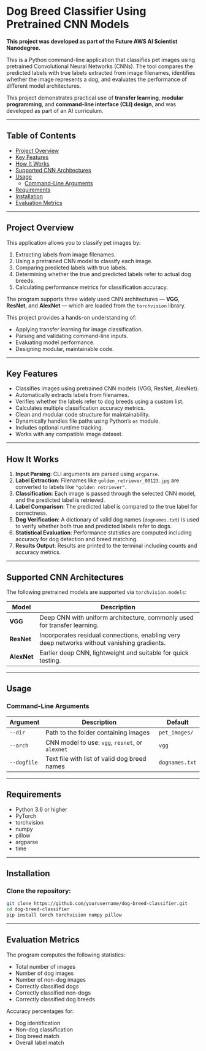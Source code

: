 # Dog Breed Classifier Using Pretrained CNN Models

**This project was developed as part of the Future AWS AI Scientist Nanodegree.**

This is a Python command-line application that classifies pet images using pretrained Convolutional Neural Networks (CNNs). The tool compares the predicted labels with true labels extracted from image filenames, identifies whether the image represents a dog, and evaluates the performance of different model architectures.

This project demonstrates practical use of **transfer learning**, **modular programming**, and **command-line interface (CLI) design**, and was developed as part of an AI curriculum.

---

## Table of Contents

- [Project Overview](#project-overview)  
- [Key Features](#key-features)  
- [How It Works](#how-it-works)  
- [Supported CNN Architectures](#supported-cnn-architectures)  
- [Usage](#usage)  
  - [Command-Line Arguments](#command-line-arguments)  
- [Requirements](#requirements)  
- [Installation](#installation) 
- [Evaluation Metrics](#evaluation-metrics)  

---

## Project Overview

This application allows you to classify pet images by:

1. Extracting labels from image filenames.
2. Using a pretrained CNN model to classify each image.
3. Comparing predicted labels with true labels.
4. Determining whether the true and predicted labels refer to actual dog breeds.
5. Calculating performance metrics for classification accuracy.

The program supports three widely used CNN architectures — **VGG**, **ResNet**, and **AlexNet** — which are loaded from the `torchvision` library.

This project provides a hands-on understanding of:

- Applying transfer learning for image classification.
- Parsing and validating command-line inputs.
- Evaluating model performance.
- Designing modular, maintainable code.

---

## Key Features

- Classifies images using pretrained CNN models (VGG, ResNet, AlexNet).
- Automatically extracts labels from filenames.
- Verifies whether the labels refer to dog breeds using a custom list.
- Calculates multiple classification accuracy metrics.
- Clean and modular code structure for maintainability.
- Dynamically handles file paths using Python’s `os` module.
- Includes optional runtime tracking.
- Works with any compatible image dataset.

---

## How It Works

1. **Input Parsing**: CLI arguments are parsed using `argparse`.
2. **Label Extraction**: Filenames like `golden_retriever_00123.jpg` are converted to labels like `"golden retriever"`.
3. **Classification**: Each image is passed through the selected CNN model, and the predicted label is retrieved.
4. **Label Comparison**: The predicted label is compared to the true label for correctness.
5. **Dog Verification**: A dictionary of valid dog names (`dognames.txt`) is used to verify whether both true and predicted labels refer to dogs.
6. **Statistical Evaluation**: Performance statistics are computed including accuracy for dog detection and breed matching.
7. **Results Output**: Results are printed to the terminal including counts and accuracy metrics.

---

## Supported CNN Architectures

The following pretrained models are supported via `torchvision.models`:

| Model    | Description |
|----------|-------------|
| **VGG**     | Deep CNN with uniform architecture, commonly used for transfer learning. |
| **ResNet**  | Incorporates residual connections, enabling very deep networks without vanishing gradients. |
| **AlexNet** | Earlier deep CNN, lightweight and suitable for quick testing. |

---

## Usage

### Command-Line Arguments

| Argument       | Description                                      | Default         |
|----------------|--------------------------------------------------|-----------------|
| `--dir`        | Path to the folder containing images             | `pet_images/`   |
| `--arch`       | CNN model to use: `vgg`, `resnet`, or `alexnet`  | `vgg`           |
| `--dogfile`    | Text file with list of valid dog breed names     | `dognames.txt`  |

---

## Requirements

- Python 3.6 or higher  
- PyTorch  
- torchvision  
- numpy  
- pillow  
- argparse  
- time  

---

## Installation

### Clone the repository:

```bash
git clone https://github.com/yourusername/dog-breed-classifier.git
cd dog-breed-classifier
pip install torch torchvision numpy pillow
```

---


## Evaluation Metrics

The program computes the following statistics:

- Total number of images
- Number of dog images
- Number of non-dog images
- Correctly classified dogs
- Correctly classified non-dogs
- Correctly classified dog breeds

Accuracy percentages for:

- Dog identification
- Non-dog classification
- Dog breed match
- Overall label match


